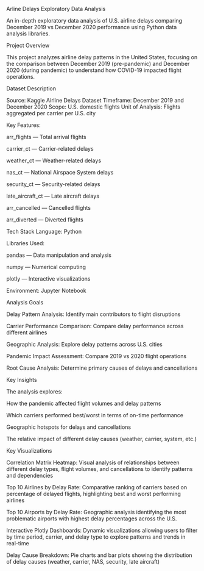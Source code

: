 Arline Delays Exploratory Data Analysis

An in-depth exploratory data analysis of U.S. airline delays comparing December 2019 vs December 2020 performance using Python data analysis libraries.


Project Overview

This project analyzes airline delay patterns in the United States, focusing on the comparison between December 2019 (pre-pandemic) and December 2020 (during pandemic) to understand how COVID-19 impacted flight operations.

Dataset Description

Source: Kaggle Airline Delays Dataset
Timeframe: December 2019 and December 2020
Scope: U.S. domestic flights
Unit of Analysis: Flights aggregated per carrier per U.S. city

Key Features:

arr_flights — Total arrival flights

carrier_ct — Carrier-related delays

weather_ct — Weather-related delays

nas_ct — National Airspace System delays

security_ct — Security-related delays

late_aircraft_ct — Late aircraft delays

arr_cancelled — Cancelled flights

arr_diverted — Diverted flights

Tech Stack
Language: Python

Libraries Used:

pandas — Data manipulation and analysis

numpy — Numerical computing

plotly — Interactive visualizations



Environment: Jupyter Notebook



Analysis Goals

Delay Pattern Analysis: Identify main contributors to flight disruptions

Carrier Performance Comparison: Compare delay performance across different airlines

Geographic Analysis: Explore delay patterns across U.S. cities

Pandemic Impact Assessment: Compare 2019 vs 2020 flight operations

Root Cause Analysis: Determine primary causes of delays and cancellations




Key Insights


The analysis explores:

How the pandemic affected flight volumes and delay patterns

Which carriers performed best/worst in terms of on-time performance

Geographic hotspots for delays and cancellations

The relative impact of different delay causes (weather, carrier, system, etc.)




Key Visualizations

Correlation Matrix Heatmap: Visual analysis of relationships between different delay types, flight volumes, and cancellations to identify patterns and dependencies

Top 10 Airlines by Delay Rate: Comparative ranking of carriers based on percentage of delayed flights, highlighting best and worst performing airlines

Top 10 Airports by Delay Rate: Geographic analysis identifying the most problematic airports with highest delay percentages across the U.S.

Interactive Plotly Dashboards: Dynamic visualizations allowing users to filter by time period, carrier, and delay type to explore patterns and trends in real-time

Delay Cause Breakdown: Pie charts and bar plots showing the distribution of delay causes (weather, carrier, NAS, security, late aircraft)


